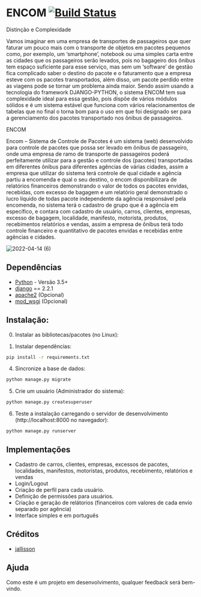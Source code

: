 # ENCOM [![Build Status](https://travis-ci.org/thiagopena/djangoSIGE.svg?branch=master)](https://travis-ci.org/thiagopena/djangoSIGE)

Distinção e Complexidade

Vamos imaginar em uma empresa de transportes de passageiros que quer faturar um pouco mais com o transporte de objetos em pacotes pequenos como, por exemplo, um ‘smartphone’, notebook ou uma simples carta entre as cidades que os passageiros serão levados, pois no bagageiro dos ônibus tem espaço suficiente para esse serviço, mas sem um ‘software’ de gestão fica complicado saber o destino do pacote e o faturamento que a empresa esteve com os pacotes transportados, além disso, um pacote perdido entre as viagens pode se tornar um problema ainda maior. Sendo assim usando a tecnologia do framework DJANGO-PYTHON, o sistema ENCOM tem sua complexidade ideal para essa gestão, pois dispõe de vários módulos sólidos e é um sistema estável que funciona com vários relacionamentos de tabelas que no final o torna bom para o uso em que foi designado ser para a gerenciamento dos pacotes transportado nos ônibus de passageiros.

ENCOM 

Encom – Sistema de Controle de Pacotes é um sistema (web) desenvolvido para controle de pacotes que possa ser levado em ônibus de passageiro, onde uma empresa de ramo de transporte de passageiros poderá perfeitamente utilizar para a gestão e controle dos (pacotes) transportadas em diferentes ônibus para diferentes agências de várias 
cidades, assim a empresa que utilizar do sistema terá controle de qual cidade e agência partiu a encomenda e qual o seu destino, o encom disponibilizara de 
relatórios financeiros demonstrando o valor de todos os pacotes envidas, recebidas, com excesso de bagagem e um relatório geral demonstrado o lucro líquido de todas 
pacote independente da agência responsável pela encomenda, no sistema terá o cadastro de grupo que é a agência em específico, e contara com cadastro de usuário, 
carros, clientes, empresas, excesso de bagagem, localidade, manifesto, motorista, produtos, recebimentos relatórios e vendas, assim a empresa de ônibus terá todo 
controle financeiro e quantitativo de pacotes envidas e recebidas entre agências e cidades.


![2022-04-14 (6)](https://user-images.githubusercontent.com/43224822/163429994-fcd09daa-98d1-4960-8131-89ca512ca027.jpg)


## Dependências

- [Python](https://www.python.org/downloads/) - Versão 3.5+
- [django](http://www.djangoproject.com) == 2.2.1
- [apache2](https://www.apache.org/) (Opcional)
- [mod_wsgi](https://modwsgi.readthedocs.io/en/develop/) (Opcional)

## Instalação:

0. Instalar as bibliotecas/pacotes (no Linux):

1. Instalar dependências:

```bash
pip install -r requirements.txt
```

4. Sincronize a base de dados:

```bash
python manage.py migrate
```

5. Crie um usuário (Administrador do sistema):

```bash
python manage.py createsuperuser
```

6. Teste a instalação carregando o servidor de desenvolvimento (http://localhost:8000 no navegador):

```bash
python manage.py runserver
```

## Implementações

- Cadastro de carros, clientes, empresas, excessos de pacotes, localidades, manifestos, motoristas, produtos, recebimento, relatórios e vendas
- Login/Logout
- Criação de perfil para cada usuário.
- Definição de permissões para usuários.
- Criação e geração de relátorios (financeiros com valores de cada envio separado por agência)
- Interface simples e em português

## Créditos

- [jallisson](https://github.com/jallisson)


## Ajuda

Como este é um projeto em desenvolvimento, qualquer feedback será bem-vindo.

